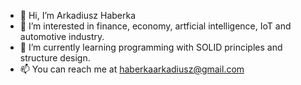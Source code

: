 - 👋 Hi, I’m Arkadiusz Haberka
- 👀 I’m interested in finance, economy, artficial intelligence, IoT and automotive industry.
- 🌱 I’m currently learning programming with SOLID principles and structure design. 
- 📫 You can reach me at haberkaarkadiusz@gmail.com

<!---
HaberkaArkadiusz/HaberkaArkadiusz is a ✨ special ✨ repository because its `README.md` (this file) appears on your GitHub profile.
You can click the Preview link to take a look at your changes.
--->
